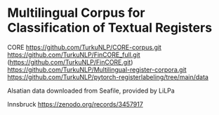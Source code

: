 # Multilingual Corpus for Classification of Textual Registers

CORE
https://github.com/TurkuNLP/CORE-corpus.git
https://github.com/TurkuNLP/FinCORE_full.git (https://github.com/TurkuNLP/FinCORE.git)
https://github.com/TurkuNLP/Multilingual-register-corpora.git
https://github.com/TurkuNLP/pytorch-registerlabeling/tree/main/data

Alsatian data downloaded from Seafile, provided by LiLPa

Innsbruck
https://zenodo.org/records/3457917